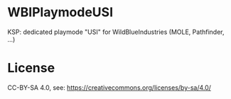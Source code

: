 # WBIPlaymodeUSI
KSP: dedicated playmode "USI" for WildBlueIndustries (MOLE, Pathfinder, ...)

# License

CC-BY-SA 4.0, see: https://creativecommons.org/licenses/by-sa/4.0/
